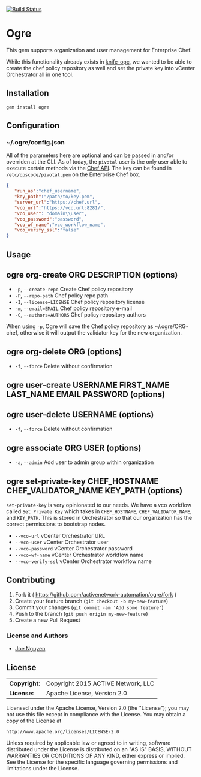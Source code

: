 [![Build Status](https://travis-ci.org/activenetwork-automation/ogre.svg)](https://travis-ci.org/activenetwork-automation/ogre)

# Ogre

This gem supports organization and user management for Enterprise Chef.

While this functionality already exists in [knife-opc](https://github.com/chef/knife-opc), we wanted to be able to create the chef policy repository as well and set the private key into vCenter Orchestrator all in one tool.

## Installation

`gem install ogre`

## Configuration

### ~/.ogre/config.json

All of the parameters here are optional and can be passed in and/or overriden at the CLI.  As of today, the `pivotal` user is the only user able to execute certain methods via the [Chef API](https://docs.chef.io/api_chef_server.html).  The key can be found in `/etc/opscode/pivotal.pem` on the Enterprise Chef box.

``` json
{
   "run_as":"chef_username",
   "key_path":"/path/to/key.pem",
   "server_url":"https://chef.url",
   "vco_url":"https://vco.url:8281/",
   "vco_user": "domain\\user",
   "vco_password":"password",
   "vco_wf_name":"vco_workflow_name",
   "vco_verify_ssl":"false"
}

```

## Usage
ogre org-create ORG DESCRIPTION (options)
---
- `-p`, `--create-repo` Create Chef policy repository
- `-P`, `--repo-path` Chef policy repo path
- `-I`, `--license=LICENSE` Chef policy repository license
- `-m`, `--email=EMAIL` Chef policy repository e-mail
- `-C`, `--authors=AUTHORS` Chef policy repository authors

When using `-p`, Ogre will save the Chef policy repository as ~/.ogre/ORG-chef, otherwise it will output the validator key for the new organization.

ogre org-delete ORG (options)
---
- `-f`, `--force` Delete without confirmation

ogre user-create USERNAME FIRST_NAME LAST_NAME EMAIL PASSWORD (options)
---

ogre user-delete USERNAME (options)
---
- `-f`, `--force` Delete without confirmation

ogre associate ORG USER (options)
---
- `-a`, `--admin` Add user to admin group within organization

ogre set-private-key CHEF_HOSTNAME CHEF_VALIDATOR_NAME KEY_PATH (options)
---

`set-private-key` is very opinionated to our needs.  We have a vco workflow called `Set Private Key` which takes in `CHEF_HOSTNAME`, `CHEF_VALIDATOR_NAME`, and `KEY_PATH`.  This is stored in Orchestrator so that our organzation has the correct permissions to bootstrap nodes.

- `--vco-url` vCenter Orchestrator URL
- `--vco-user` vCenter Orchestrator user
- `--vco-password` vCenter Orchestrator password
- `--vco-wf-name` vCenter Orchestrator workflow name
- `--vco-verify-ssl` vCenter Orchestrator workflow name

## Contributing

1. Fork it ( https://github.com/activenetwork-automation/ogre/fork )
2. Create your feature branch (`git checkout -b my-new-feature`)
3. Commit your changes (`git commit -am 'Add some feature'`)
4. Push to the branch (`git push origin my-new-feature`)
5. Create a new Pull Request

### License and Authors

- [Joe Nguyen](https://github.com/joenguyen)

## License ##

|                      |                                          |
|:---------------------|:-----------------------------------------|
| **Copyright:**       | Copyright 2015 ACTIVE Network, LLC
| **License:**         | Apache License, Version 2.0

Licensed under the Apache License, Version 2.0 (the "License");
you may not use this file except in compliance with the License.
You may obtain a copy of the License at

    http://www.apache.org/licenses/LICENSE-2.0

Unless required by applicable law or agreed to in writing, software
distributed under the License is distributed on an "AS IS" BASIS,
WITHOUT WARRANTIES OR CONDITIONS OF ANY KIND, either express or implied.
See the License for the specific language governing permissions and
limitations under the License.
